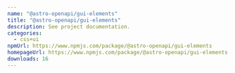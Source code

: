 ```yaml
---
name: "@astro-openapi/gui-elements"
title: "@astro-openapi/gui-elements"
description: See project documentation.
categories:
  - css+ui
npmUrl: https://www.npmjs.com/package/@astro-openapi/gui-elements
homepageUrl: https://www.npmjs.com/package/@astro-openapi/gui-elements
downloads: 16
---
```

